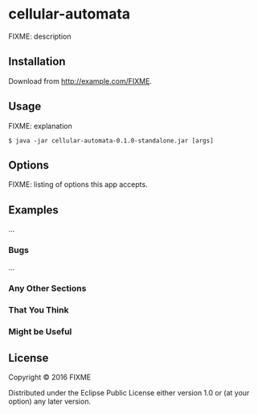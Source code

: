 # cellular-automata

FIXME: description

## Installation

Download from http://example.com/FIXME.

## Usage

FIXME: explanation

    $ java -jar cellular-automata-0.1.0-standalone.jar [args]

## Options

FIXME: listing of options this app accepts.

## Examples

...

### Bugs

...

### Any Other Sections
### That You Think
### Might be Useful

## License

Copyright © 2016 FIXME

Distributed under the Eclipse Public License either version 1.0 or (at
your option) any later version.
